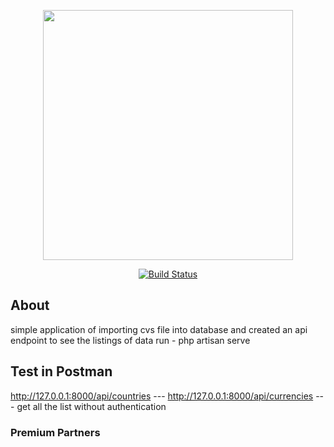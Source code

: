 <p align="center"><a href="https://laravel.com" target="_blank"><img src="https://raw.githubusercontent.com/laravel/art/master/logo-lockup/5%20SVG/2%20CMYK/1%20Full%20Color/laravel-logolockup-cmyk-red.svg" width="400"></a></p>

<p align="center">
<a href="https://travis-ci.org/laravel/framework"><img src="https://travis-ci.org/laravel/framework.svg" alt="Build Status"></a>
</p>

## About

simple application of importing cvs file into database and created an api endpoint to see the listings of data
run - php artisan serve

## Test in Postman
http://127.0.0.1:8000/api/countries ---
http://127.0.0.1:8000/api/currencies ---
get all the list without authentication

### Premium Partners



